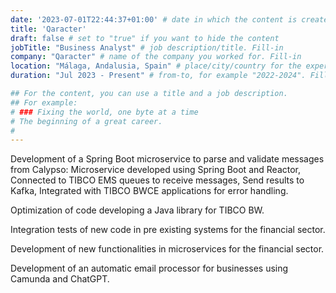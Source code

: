 ```yaml
---
date: '2023-07-01T22:44:37+01:00' # date in which the content is created - defaults to "today"
title: 'Qaracter'
draft: false # set to "true" if you want to hide the content 
jobTitle: "Business Analyst" # job description/title. Fill-in
company: "Qaracter" # name of the company you worked for. Fill-in
location: "Málaga, Andalusia, Spain" # place/city/country for the experience. Fill-in.
duration: "Jul 2023 - Present" # from-to, for example "2022-2024". Fill-in.

## For the content, you can use a title and a job description.
## For example:
# ### Fixing the world, one byte at a time
# The beginning of a great career. 
# 
---
```

Development of a Spring Boot microservice to parse and validate messages from Calypso: Microservice developed using Spring Boot and Reactor, Connected to TIBCO EMS queues to receive messages, 
Send results to Kafka, Integrated with TIBCO BWCE applications for error handling.


Optimization of code developing a Java library for TIBCO BW.

Integration tests of new code in pre existing systems for the financial sector.

Development of new functionalities in microservices for the financial sector.

Development of an automatic email processor for businesses using Camunda and ChatGPT.